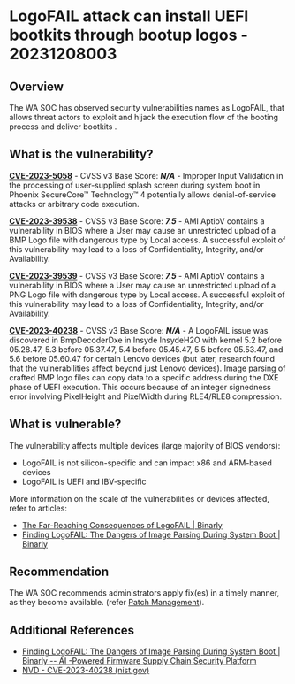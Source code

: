 # LogoFAIL attack can install UEFI bootkits through bootup logos - 20231208003

## Overview

The WA SOC has observed security vulnerabilities names as LogoFAIL, that allows threat actors to exploit and hijack the execution flow of the booting process and deliver bootkits .


## What is the vulnerability?

[**CVE-2023-5058**](https://nvd.nist.gov/vuln/detail/CVE-2023-5058) - CVSS v3 Base Score: ***N/A*** - Improper Input Validation in the processing of user-supplied splash screen during system boot in Phoenix SecureCore™ Technology™ 4 potentially allows denial-of-service attacks or arbitrary code execution.  

[**CVE-2023-39538**](https://nvd.nist.gov/vuln/detail/CVE-2023-39538) - CVSS v3 Base Score: ***7.5*** - AMI AptioV contains a vulnerability in BIOS where a User may cause an unrestricted upload of a BMP Logo file with dangerous type by Local access. A successful exploit of this vulnerability may lead to a loss of Confidentiality, Integrity, and/or Availability.  

[**CVE-2023-39539**](https://nvd.nist.gov/vuln/detail/CVE-2023-39539) - CVSS v3 Base Score: ***7.5*** - AMI AptioV contains a vulnerability in BIOS where a User may cause an unrestricted upload of a PNG Logo file with dangerous type by Local access. A successful exploit of this vulnerability may lead to a loss of Confidentiality, Integrity, and/or Availability.  

[**CVE-2023-40238**](https://nvd.nist.gov/vuln/detail/CVE-2023-40238) - CVSS v3 Base Score: ***N/A*** - A LogoFAIL issue was discovered in BmpDecoderDxe in Insyde InsydeH2O with kernel 5.2 before 05.28.47, 5.3 before 05.37.47, 5.4 before 05.45.47, 5.5 before 05.53.47, and 5.6 before 05.60.47 for certain Lenovo devices (but later, research found that the vulnerabilities affect beyond just Lenovo devices).  Image parsing of crafted BMP logo files can copy data to a specific address during the DXE phase of UEFI execution. This occurs because of an integer signedness error involving PixelHeight and PixelWidth during RLE4/RLE8 compression.  


## What is vulnerable?

The vulnerability affects multiple devices (large majority of BIOS vendors):

- LogoFAIL is not silicon-specific and can impact x86 and ARM-based devices
- LogoFAIL is UEFI and IBV-specific

More information on the scale of the vulnerabilities or devices affected, refer to articles: 
- [The Far-Reaching Consequences of LogoFAIL | Binarly](https://binarly.io/posts/The_Far_Reaching_Consequences_of_LogoFAIL/index.html) 
- [Finding LogoFAIL: The Dangers of Image Parsing During System Boot | Binarly](https://binarly.io/posts/finding_logofail_the_dangers_of_image_parsing_during_system_boot/index.html) 


## Recommendation

The WA SOC recommends administrators apply fix(es) in a timely manner, as they become available. (refer [Patch Management](../guidelines/patch-management.md)).


## Additional References

- [Finding LogoFAIL: The Dangers of Image Parsing During System Boot | Binarly -- AI -Powered Firmware Supply Chain Security Platform](https://binarly.io/posts/finding_logofail_the_dangers_of_image_parsing_during_system_boot/index.html)
- [NVD - CVE-2023-40238 (nist.gov)](https://nvd.nist.gov/vuln/detail/CVE-2023-40238)
